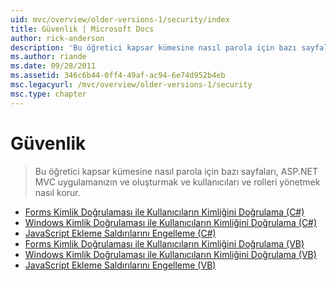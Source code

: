 ```yaml
---
uid: mvc/overview/older-versions-1/security/index
title: Güvenlik | Microsoft Docs
author: rick-anderson
description: 'Bu öğretici kapsar kümesine nasıl parola için bazı sayfaları, ASP.NET MVC uygulamanızın ve oluşturmak ve kullanıcıları ve rolleri yönetmek nasıl korur.'
ms.author: riande
ms.date: 09/28/2011
ms.assetid: 346c6b44-0ff4-49af-ac94-6e74d952b4eb
msc.legacyurl: /mvc/overview/older-versions-1/security
msc.type: chapter
---
```

<a name="security"></a>Güvenlik
====================
> Bu öğretici kapsar kümesine nasıl parola için bazı sayfaları, ASP.NET MVC uygulamanızın ve oluşturmak ve kullanıcıları ve rolleri yönetmek nasıl korur.


- [Forms Kimlik Doğrulaması ile Kullanıcıların Kimliğini Doğrulama (C#)](authenticating-users-with-forms-authentication-cs.md)
- [Windows Kimlik Doğrulaması ile Kullanıcıların Kimliğini Doğrulama (C#)](authenticating-users-with-windows-authentication-cs.md)
- [JavaScript Ekleme Saldırılarını Engelleme (C#)](preventing-javascript-injection-attacks-cs.md)
- [Forms Kimlik Doğrulaması ile Kullanıcıların Kimliğini Doğrulama (VB)](authenticating-users-with-forms-authentication-vb.md)
- [Windows Kimlik Doğrulaması ile Kullanıcıların Kimliğini Doğrulama (VB)](authenticating-users-with-windows-authentication-vb.md)
- [JavaScript Ekleme Saldırılarını Engelleme (VB)](preventing-javascript-injection-attacks-vb.md)
